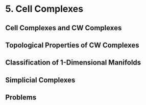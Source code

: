 # 5. Cell Complexes
## Cell Complexes and CW Complexes
## Topological Properties of CW Complexes
## Classification of 1-Dimensional Manifolds
## Simplicial Complexes
## Problems
